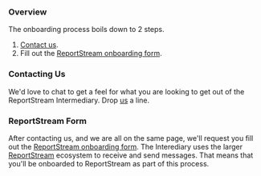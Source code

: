 ### Overview

The onboarding process boils down to 2 steps.

1. [Contact us](mailto:cdc-ti@flexion.us).
2. Fill out the [ReportStream onboarding form](https://reportstream.cdc.gov/resources/elr-checklist).

### Contacting Us

We'd love to chat to get a feel for what you are looking to get out of the ReportStream Intermediary.  Drop [us](mailto:cdc-ti@flexion.us) a line.

### ReportStream Form

After contacting us, and we are all on the same page, we'll request you fill out the [ReportStream onboarding form](https://reportstream.cdc.gov/resources/elr-checklist).
The Interediary uses the larger [ReportStream](https://reportstream.cdc.gov) ecosystem to receive and send messages.
That means that you'll be onboarded to ReportStream as part of this process.

